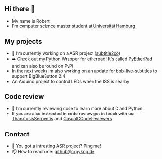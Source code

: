 ## Hi there 👋
- My name is Robert
- I'm computer science master student at [Universität Hamburg](https://www-uni-hamburg.de)


## My projects
- 🔭 I’m currently working on a ASR project ([subtitle2go](https://github.com/uhh-lt/subtitle2go))
- ➡️ Check out my Python Wrapper for etherpad! It's called [PyEtherPad](https://github.com/Alienmaster/PyEtherpadLite) and can also be found on [PyPi](https://pypi.org/project/pyetherpadlite/)
- In the next weeks im also working on an update for [bbb-live-subtitles](https://github.com/uhh-lt/bbb-live-subtitles) to support BigBlueButton 2.4
- An Arduino project to control LEDs when the ISS is nearby

## Code review
- 🌱 I’m currently reviewing code to learn more about C and Python
- If you are also instrested in code review get in touch with us: [ThanatosisSerpentis](https://github.com/ThanatosisSerpentis) and [CasualCCodeReviewers](https://github.com/CasualCCodeReviewers)

## Contact
- 📣 You got a intresting ASR project? Ping me!
- 📫 How to reach me: github@crpykng.de
<!--
**Alienmaster/Alienmaster** is a ✨ _special_ ✨ repository because its `README.md` (this file) appears on your GitHub profile.

Here are some ideas to get you started:

- 🔭 I’m currently working on ...
- 🌱 I’m currently learning ...
- 👯 I’m looking to collaborate on ...
- 🤔 I’m looking for help with ...
- 💬 Ask me about ...
- 📫 How to reach me: ...
- 😄 Pronouns: ...
- ⚡ Fun fact: ...
-->
